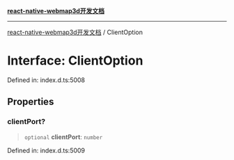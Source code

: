 [**react-native-webmap3d开发文档**](../README.md)

***

[react-native-webmap3d开发文档](../globals.md) / ClientOption

# Interface: ClientOption

Defined in: index.d.ts:5008

## Properties

### clientPort?

> `optional` **clientPort**: `number`

Defined in: index.d.ts:5009
